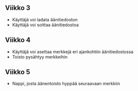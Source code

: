 ## Viikko 3

- Käyttäjä voi ladata äänitiedoston
- Käyttäjä voi soittaa äänitiedostoa

## Viikko 4

- Käyttäjä voi asettaa merkkejä eri ajankohtiin äänitiedostossa
- Toisto pysähtyy merkkeihin

## Viikko 5

- Nappi, josta äänentoisto hyppää seuraavaan merkkiin
